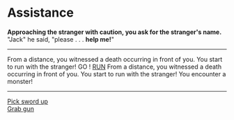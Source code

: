 # Assistance

**Approaching the stranger with caution, you ask for the stranger's name.**  
"Jack" he said, "please . . . **help me!**"

---

From a distance, you witnessed a death occurring in front of you. You start to run with the stranger! GO !
[RUN](run.md)
From a distance, you witnessed a death occurring in front of you. You start to run with the stranger! You encounter a monster!

---
[Pick sword up]()  
[Grab gun]()

